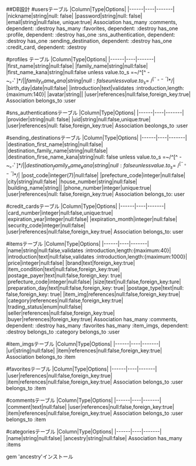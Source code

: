 ##DB設計
#usersテーブル
|Column|Type|Options|
|------|----|-------|
|nickname|string|null: false|
|password|string|null: false|
|email|string|null:false, unique:true|
Association
has_many :comments, dependent: :destroy
has_many :favorites, dependent: :destroy
has_one :profile, dependent: :destroy
has_one :sns_authentication, dependent: :destroy
has_one :sending_destination, dependent: :destroy
has_one :credit_card, dependent: :destroy

#profiles テーブル
|Column|Type|Options|
|------|----|-------|
|first_name|string|null:false|
|family_name|string|null:false|
|first_name_kana|string|null:false unless value.to_s =~/^[^ -~｡-ﾟ]*$/|
|family_name_kana|string|null:false unless value.to_s =~/^[^ -~｡-ﾟ]*$/| 
|birth_day|date|null:false|
|introduction|text|validates :introduction,length:{maximum:140}|
|avatar|string||
|user|references|null:false,foreign_key:true|
Association
belongs_to :user

#sns_authenticationsテーブル
|Column|Type|Options|
|------|----|-------|
|provider|string|null: false|
|uid|string|null:false,unique:true|
|user|references|null: false,foreign_key:true|
Association
beolongs_to :user

#sending_destinationsテーブル
|Column|Type|Options|
|------|----|-------|
|destination_first_name|string|null:false|
|destination_family_name|string|null:false|
|destination_firse_name_kana|string|null: false unless value.to_s =~/^[^ -~｡-ﾟ]*$/|
|destination_family_name_kana|string|null: false unless value.to_s =~/^[^ -~｡-ﾟ]*$/|
|post_code|integer(7)|null:false|
|prefecture_code|integer|null:false|
|city|string|null:false|
|house_number|string|null:false|
|building_name|string||
|phone_number|integer|unique:true|
|user|references|null: false,foreign_key:true|
Association
belongs_to: user

#credit_cardsテーブル
|Column|Type|Options|
|------|----|-------|
|card_number|integer|null:false,unique:true|
|expiration_year|integer|null:false|
|expiration_month|integer|null:false|
|security_code|integer|null:false|
|user|references|null:false,foreign_key:true|
Association
belongs_to: user

#itemsテーブル
|Column|Type|Options|
|------|----|-------|
|name|string|null:false,validates :introduction,length:{maximum:40}|
|introduction|text|null:false,validates :introduction,length:{maximum:1000}|
|price|integer|null:false|
|brand|text|foreign_key:true|
|item_condition|text|null:false,foreign_key:true|
|postage_payer|text|null:false,foreign_key: true|
|prefecture_code|integer|null:false|
|size|text|null:false,foreign_key:ture|
|preparation_day|text|null:false,foreign_key: true|
|postage_type|text|null: false,foreign_key: true|
|item_img|references|null:false,foreign_key:true|
|category|references|null:false,foreign_key:true|
|trading_status|enum|null:false|
|seller|references|null:false,foreign_key:true|
|buyer|references|foreign_key:true|
Association
has_many :comments, dependent: :destroy
has_many :favorites
has_many :item_imgs, dependent: :destroy
belongs_to :category
belongs_to :user

#item_imgsテーブル
|Column|Type|Options|
|------|----|-------|
|url|string|null:false|
|item|references|null:false,foreign_key:true|
Association
belongs_to :item

#favoritesテーブル
|Column|Type|Options|
|------|----|-------|
|user|references|null:false,foreign_key:true|
|item|references|null:false,foreign_key:true|
Association
belongs_to :user
belongs_to :item

#commentsテーブル
|Column|Type|Options|
|------|----|-------|
|comment|text|null:false|
|user|references|null:false,foreign_key:true|
|item|references|null:false,foreign_key:true|
Association
belongs_to :user
belongs_to :item

#categoriesテーブル
|Column|Type|Options|
|------|----|-------|
|name|string|null:false|
|ancestry|string|null:false|
Association
has_many :items

gem 'ancestry'インストール





